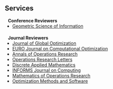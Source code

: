 ## Services

<h4 style="margin:0 10px 0;">Conference Reviewers</h4>

<ul style="margin:0 0 20px;">
  <li><a target="_blank" href="https://conference-gsi.org/#"><autocolor>Geometric Science of Information</autocolor></a></li>
</ul>

<h4 style="margin:0 10px 0;">Journal Reviewers</h4>

<ul style="margin:0 0 20px;">
  <li><a target="_blank" href="https://www.springer.com/journal/10898"><autocolor>Journal of Global Optimization</autocolor></a></li>
  <li><a target="_blank" href="https://www.journals.elsevier.com/euro-journal-on-computational-optimization"><autocolor>EURO Journal on Computational Optimization</autocolor></a></li>
  <li><a target="_blank" href="https://www.springer.com/journal/10479"><autocolor>Annals of Operations Research</autocolor></a></li>
  <li><a target="_blank" href="https://www.sciencedirect.com/journal/operations-research-letters"><autocolor>Operations Research Letters</autocolor></a></li>
  <li><a target="_blank" href="https://www.sciencedirect.com/journal/discrete-applied-mathematics"><autocolor>Discrete Applied Mathematics</autocolor></a></li>
  <li><a target="_blank" href="https://pubsonline.informs.org/journal/IJOC"><autocolor>INFORMS Journal on Computing</autocolor></a></li>
   <li><a target="_blank" href="https://pubsonline.informs.org/journal/moor"><autocolor>Mathematics of Operations Research</autocolor></a></li>
  <li><a target="_blank" href="https://www.tandfonline.com/journals/goms20"><autocolor>Optimization Methods and Software</autocolor></a></li>
</ul>


